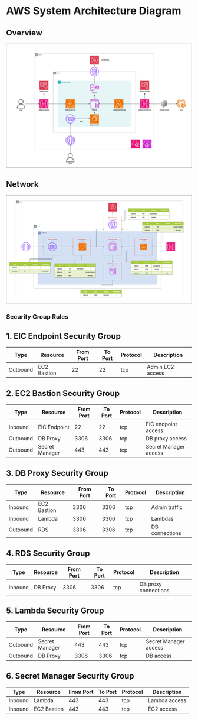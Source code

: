 # AWS System Architecture Diagram

## Overview

![AWS System Architecture Diagram Overview](../../asset/aws_system_architecture_diagram_overview.drawio.png)

## Network

![AWS System Architecture Diagram Network](../../asset/aws_system_architecture_diagram_network.drawio.png)

### Security Group Rules

## 1. EIC Endpoint Security Group

| Type     | Resource       | From Port | To Port | Protocol | Description      |
|----------|----------------|-----------|---------|----------|------------------|
| Outbound | EC2 Bastion    | 22        | 22      | tcp      | Admin EC2 access |

## 2. EC2 Bastion Security Group

| Type     | Resource            | From Port | To Port | Protocol | Description           |
|----------|---------------------|-----------|---------|----------|-----------------------|
| Inbound  | EIC Endpoint        | 22        | 22      | tcp      | EIC endpoint access   |
| Outbound | DB Proxy            | 3306      | 3306    | tcp      | DB proxy access       |
| Outbound | Secret Manager      | 443       | 443     | tcp      | Secret Manager access |

## 3. DB Proxy Security Group

| Type     | Resource      | From Port | To Port | Protocol | Description           |
|----------|---------------|-----------|---------|----------|-----------------------|
| Inbound  | EC2 Bastion   | 3306      | 3306    | tcp      | Admin traffic         |
| Inbound  | Lambda        | 3306      | 3306    | tcp      | Lambdas               |
| Outbound | RDS           | 3306      | 3306    | tcp      | DB connections        |

## 4. RDS Security Group

| Type    | Resource   | From Port | To Port | Protocol | Description           |
|---------|------------|-----------|---------|----------|-----------------------|
| Inbound | DB Proxy   | 3306      | 3306    | tcp      | DB proxy connections  |

## 5. Lambda Security Group

| Type     | Resource        | From Port | To Port | Protocol | Description           |
|----------|-----------------|-----------|---------|----------|-----------------------|
| Outbound | Secret Manager  | 443       | 443     | tcp      | Secret Manager access |
| Outbound | DB Proxy        | 3306      | 3306    | tcp      | DB access             |

## 6. Secret Manager Security Group

| Type    | Resource        | From Port | To Port | Protocol | Description       |
|---------|-----------------|-----------|---------|----------|-------------------|
| Inbound | Lambda          | 443       | 443     | tcp      | Lambda access     |
| Inbound | EC2 Bastion     | 443       | 443     | tcp      | EC2 access        |
